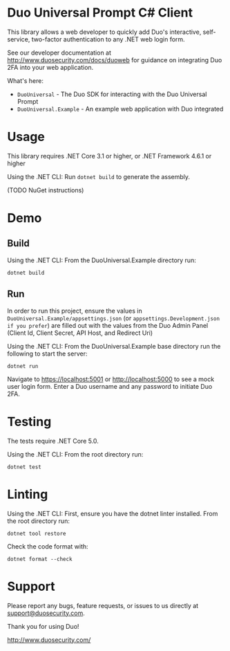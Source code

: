 # Duo Universal Prompt C# Client

This library allows a web developer to quickly add Duo's interactive, self-service, two-factor authentication to any .NET web login form.

See our developer documentation at http://www.duosecurity.com/docs/duoweb for guidance on integrating Duo 2FA into your web application.

What's here:
* `DuoUniversal` - The Duo SDK for interacting with the Duo Universal Prompt
* `DuoUniversal.Example` - An example web application with Duo integrated

# Usage
This library requires .NET Core 3.1 or higher, or .NET Framework 4.6.1 or higher

Using the .NET CLI:
Run `dotnet build` to generate the assembly.

(TODO NuGet instructions)

# Demo

## Build

Using the .NET CLI:
From the DuoUniversal.Example directory run:

`dotnet build`

## Run

In order to run this project, ensure the values in `DuoUniversal.Example/appsettings.json` (or `appsettings.Development.json if you prefer`) 
are filled out with the values from the Duo Admin Panel (Client Id, Client Secret, API Host, and Redirect Uri)

Using the .NET CLI:
From the DuoUniversal.Example base directory run the following to start the server:

`dotnet run`

Navigate to <https://localhost:5001> or <http://localhost:5000> to see a mock user login form.  Enter a Duo username and any password to initiate Duo 2FA.

# Testing

The tests require .NET Core 5.0.

Using the .NET CLI:
From the root directory run:

`dotnet test`

# Linting

Using the .NET CLI:
First, ensure you have the dotnet linter installed.
From the root directory run:

`dotnet tool restore`

Check the code format with:

`dotnet format --check`

# Support

Please report any bugs, feature requests, or issues to us directly at support@duosecurity.com.

Thank you for using Duo!

http://www.duosecurity.com/
